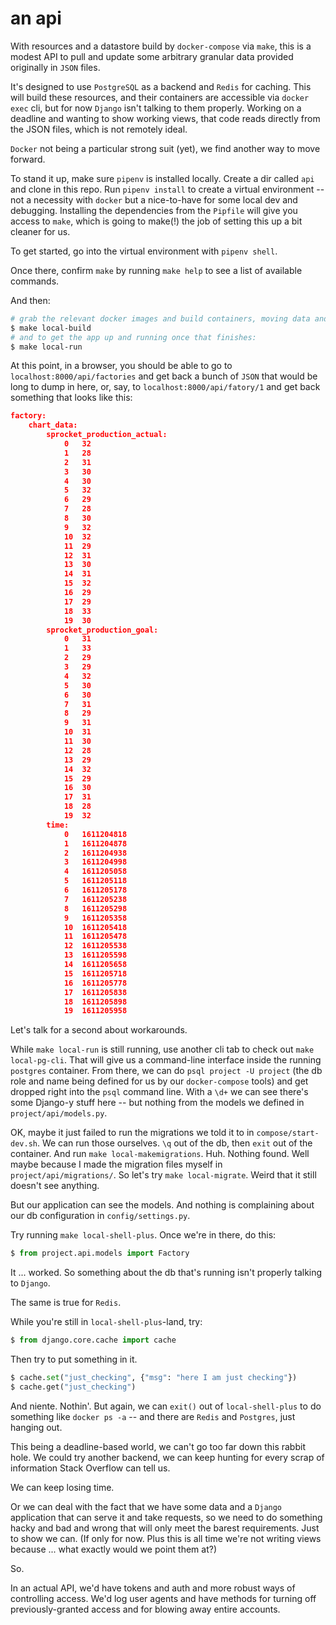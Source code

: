 # an api
With resources and a datastore build by `docker-compose` via `make`, this is a modest API to pull and update some arbitrary granular data provided originally in `JSON` files.

It's designed to use `PostgreSQL` as a backend and `Redis` for caching. This will build these resources, and their containers are accessible via `docker exec` cli, but for now `Django` isn't talking to them properly. Working on a deadline and wanting to show working views, that code reads directly from the JSON files, which is not remotely ideal.

`Docker` not being a particular strong suit (yet), we find another way to move forward.

To stand it up, make sure `pipenv` is installed locally. Create a dir called `api` and clone in this repo. Run `pipenv install` to create a virtual environment -- not a necessity with `docker` but a nice-to-have for some local dev and debugging. Installing the dependencies from the `Pipfile` will give you access to `make`, which is going to make(!) the job of setting this up a bit cleaner for us.

To get started, go into the virtual environment with `pipenv shell`.

Once there, confirm `make` by running `make help` to see a list of available commands.

And then:

```bash
# grab the relevant docker images and build containers, moving data and dependencies
$ make local-build
# and to get the app up and running once that finishes:
$ make local-run
```

At this point, in a browser, you should be able to go to `localhost:8000/api/factories` and get back a bunch of `JSON` that would be long to dump in here, or, say, to `localhost:8000/api/fatory/1` and get back something that looks like this:

```json
factory:	
    chart_data:
        sprocket_production_actual:
            0	32
            1	28
            2	31
            3	30
            4	30
            5	32
            6	29
            7	28
            8	30
            9	32
            10	32
            11	29
            12	31
            13	30
            14	31
            15	32
            16	29
            17	29
            18	33
            19	30
        sprocket_production_goal:
            0	31
            1	33
            2	29
            3	29
            4	32
            5	30
            6	30
            7	31
            8	29
            9	31
            10	31
            11	30
            12	28
            13	29
            14	32
            15	29
            16	30
            17	31
            18	28
            19	32
        time:
            0	1611204818
            1	1611204878
            2	1611204938
            3	1611204998
            4	1611205058
            5	1611205118
            6	1611205178
            7	1611205238
            8	1611205298
            9	1611205358
            10	1611205418
            11	1611205478
            12	1611205538
            13	1611205598
            14	1611205658
            15	1611205718
            16	1611205778
            17	1611205838
            18	1611205898
            19	1611205958
```

Let's talk for a second about workarounds.

While `make local-run` is still running, use another cli tab to check out `make local-pg-cli`. That will give us a command-line interface inside the running `postgres` container. From there, we can do `psql project -U project` (the db role and name being defined for us by our `docker-compose` tools) and get dropped right into the `psql` command line. With a `\d+` we can see there's some Django-y stuff here -- but nothing from the models we defined in `project/api/models.py`.

OK, maybe it just failed to run the migrations we told it to in `compose/start-dev.sh`. We can run those ourselves. `\q` out of the db, then `exit` out of the container. And run `make local-makemigrations`. Huh. Nothing found. Well maybe because I made the migration files myself in `project/api/migrations/`. So let's try `make local-migrate`. Weird that it still doesn't see anything.

But our application can see the models. And nothing is complaining about our db configuration in `config/settings.py`.

Try running `make local-shell-plus`. Once we're in there, do this:
```python
$ from project.api.models import Factory
```

It ... worked. So something about the db that's running isn't properly talking to `Django`.

The same is true for `Redis`.

While you're still in `local-shell-plus`-land, try:
```python
$ from django.core.cache import cache
```
Then try to put something in it.
```python
$ cache.set("just_checking", {"msg": "here I am just checking"})
$ cache.get("just_checking")
```

And niente. Nothin'. But again, we can `exit()` out of `local-shell-plus` to do something like `docker ps -a` -- and there are `Redis` and `Postgres`, just hanging out.

This being a deadline-based world, we can't go too far down this rabbit hole. We could try another backend, we can keep hunting for every scrap of information Stack Overflow can tell us.

We can keep losing time.

Or we can deal with the fact that we have some data and a `Django` application that can serve it and take requests, so we need to do something hacky and bad and wrong that will only meet the barest requirements. Just to show we can. (If only for now. Plus this is all time we're not writing views because ... what exactly would we point them at?)

So. 

In an actual API, we'd have tokens and auth and more robust ways of controlling access. We'd log user agents and have methods for turning off previously-granted access and for blowing away entire accounts.
